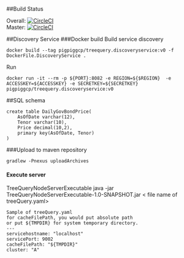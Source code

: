 
##Build Status

Overall: [![CircleCI](https://circleci.com/gh/dexterchan/TreeQuery.svg?style=svg)](https://circleci.com/gh/dexterchan/TreeQuery) <br>
Master: [![CircleCI](https://circleci.com/gh/dexterchan/TreeQuery/tree/master.svg?style=svg)](https://circleci.com/gh/dexterchan/TreeQuery/tree/master) <br>

##Discovery Service
###Docker build
Build service discovery
```
docker build --tag pigpiggcp/treequery.discoveryservice:v0 -f DockerFile.DiscoveryService .
```
Run
````
docker run -it --rm -p ${PORT}:8082 -e REGION=${$REGION}  -e ACCESSKEY=${ACCESSKEY} -e SECRETKEY=${SECRETKEY} pigpiggcp/treequery.discoveryservice:v0
````

##SQL schema
````
create table DailyGovBondPrice(
	AsOfDate varchar(12),
    Tenor varchar(10),
    Price decimal(10,2),
    primary key(AsOfDate, Tenor)
)
````

###Upload to maven repository
``````
gradlew -Pnexus uploadArchives
``````

#### Execute server
TreeQueryNodeServerExecutable
java -jar TreeQueryNodeServerExecutable-1.0-SNAPSHOT.jar < file name of treeQuery.yaml>
```
Sample of treeQuery.yaml
for cacheFilePath, you would put absolute path 
or put ${TMPDIR} for system temporary directory.
---
servicehostname: "localhost"
servicePort: 9002
cacheFilePath: "${TMPDIR}"
cluster: "A"
```